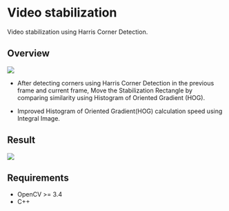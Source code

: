 # Video stabilization
Video stabilization using Harris Corner Detection.

## Overview
<img src='https://github.com/johun204/Video-stabilization/raw/main/media/image1.gif'>

 * After detecting corners using Harris Corner Detection in the previous frame and current frame,
 Move the Stabilization Rectangle by comparing similarity using Histogram of Oriented Gradient (HOG).

 * Improved Histogram of Oriented Gradient(HOG) calculation speed using Integral Image.

## Result
<img src='https://github.com/johun204/Video-stabilization/raw/main/media/image2.gif'>

## Requirements

* OpenCV >= 3.4
* C++
